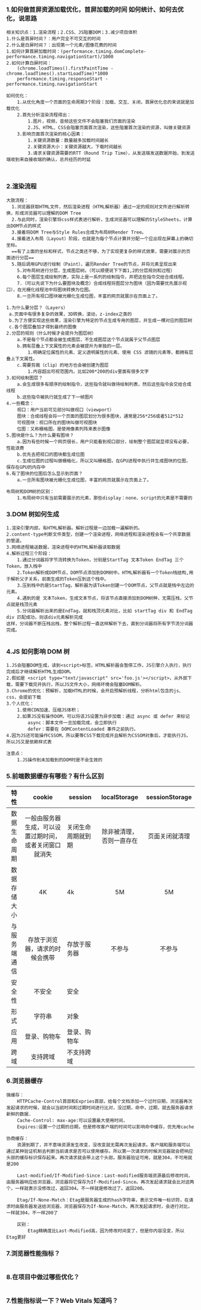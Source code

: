 ### 1.如何做首屏资源加载优化，首屏加载的时间 如何统计、如何去优化，说思路

```
相关知识点：1.渲染流程；2.CSS、JS阻塞DOM；3.减少项目体积
1.什么是首屏时间？：用户完全不可交互的时间
2.什么是白屏时间？：出现第一个元素/图像花费的时间
1.如何计算首屏加载时间：(performance.timing.domComplete-performance.timing.navigationStart)/1000
2.如何计算白屏时间：
	(chrome.loadTimes().firstPaintTime - chrome.loadTimes().startLoadTime)*1000
	performance.timing.responseStart - performance.timing.navigationStart

如何优化：
	1.从优化角度一个页面的生命周期3个阶段：加载、交互、关闭，首屏优化总的来说就是加载优化
	2.首先分析渲染流程得出：
		1.图片，视频，音频这些文件不会阻塞我们页面的渲染
		2.JS、HTML、CSS会阻塞页面首次渲染，这些阻塞首次渲染的资源，叫做关键资源
	3.影响页面首次渲染的核心因素：
		1.关键资源数量：数量越多加载时间越长
		2.关键资源大小：关键资源越大，下载时间越长
		3.请求关键资源需要的RTT（Round Trip Time），从发送端发送数据开始，到发送端收到来自接收端的确认，总共经历的时延



```

### 2.渲染流程

```
大致流程：
  1.浏览器获取HTML文件，然后渲染进程（HTML解析器）通过一定的规则对文件进行解析转换，形成浏览器可以理解的DOM Tree
  2.与此同时，渲染引擎将css样式表进行解析，生成浏览器可以理解的StyleSheets，计算出DOM节点的样式
  3.接着将DOM Tree与Style Rules合成为布局树Render Tree。
  4.接着进入布局（Layout）阶段，也就是为每个节点计算并分配一个应出现在屏幕上的确切坐标。
  ==有了上面的坐标和样式，节点之类还不够，为了实现更复杂的样式效果，需要对展示的页面进行分层==
  5.随后调用GPU进行绘制（Paint），遍历Render Tree的节点，并将元素呈现出来
    5.对布局树进行分层，生成图层树。（可以顺便说下下面1,2的分层规则和过程）
    6.每个图层生成绘制列表，实际上是一系列的绘制指令，并把这些指令交给合成线程。
    7.（可以先说下为什么要图块及概念）合成线程将图层分为图块（因为需要优先展示视口），在光栅化线程池中将图块转换为位图。
    8.一旦所有视口图块被光栅化生成位图，丰富的网页就展示在页面上了。

1.为什么要分层？（Layers）
 a.页面中有很多复杂的效果，3D转换，滚动，z-index之类的
 b.为了方便实现这些效果，渲染引擎为特定的节点生成专用的图层，并生成一棵对应的图层树
 c.各个图层叠加才得到最终的图像
2.分层的规则（什么时候才会提升为图层树）
	a.不是每个节点都会被生成图层，不生成图层这个节点就属于父节点图层
	b.拥有层叠上下文属性的元素会被提升为单独的一层。
		1.明确定位属性的元素、定义透明属性的元素、使用 CSS 滤镜的元素等，都拥有层叠上下文属性。
	c.需要剪裁（clip）的地方也会被创建为图层
		1.内容超出可视范围内，比如200*200的div里面有很多文字
3.如何绘制图层？
	a.会生成很多有顺序的绘制指令，这些指令就叫做待绘制列表，然后这些指令会交给合成线程
	b.这些指令被执行就生成了下一帧图片
4.一些概念：
	视口：用户当前可见部分叫做视口（viewport）
	图块：合成线程会将一个页面的图层划分为很多图块，通常是256*256或者512*512
	可视图块：视口所在的图块叫做可视图块
	位图：又称栅格图，是使用像素列阵来表示图像
5.图块是什么？为什么要有图块？
	a.因为有些时候一个网页很长，用户只能看到视口部分，绘制整个图层就显得没有必要，性能浪费
	b.优先去把视口的图块都生成位图
	c.生成位图的过程叫做栅格化，所以又叫栅格图，在GPU进程中执行并生成图块的位图，保存在GPU的内存中
6.有了图块的位图后怎么显示到页面？
	a.一旦所有图块被光栅化生成位图，丰富的网页就展示在页面上了。

布局树和DOM树的区别：
	1.布局树中只有当前需要展示的元素，那些display：none、script的元素是不需要的

```

### 3.DOM 树如何生成

```
1.渲染引擎内部，有HTML解析器。解析过程是一边加载一遍解析的。
2.content-type判断文件类型，创建一个渲染进程，网络进程和渲染进程会有一个共享数据的管道。
3.网络进程输送数据，渲染进程中的HTML解析器读取数据
4.解析过程三个阶段：
	1.通过分词器将字节流转换为Token，分别是StartTag 文本Token EndTag 三个Token，放入栈中
	2.Token解析成DOM节点，DOM节点添加到DOM树中。HTML解析器有一个Token栈结构,用于解析父子关系，前面生成的Token压到这个栈中。
	3.压到栈中的是StartTag，解析器为该Token创建一个DOM节点，父节点就是栈中左边的元素。
	4.遇到的是 文本Token，生成文本节点，将该节点直接添加到DOM树种，无需压栈，父节点就是栈顶元素
	5.分词器解析出来的是EndTag，就和栈顶元素对比，比如 startTag div 和 EndTag div 匹配成功，则该div元素解析完成
这样，分词器不断压栈出栈，整个解析过程一直这样解析下去，直到分词器将所有字节流分词器完成。


```

### 4.JS 如何影响 DOM 树

```
1.JS会阻塞DOM生成，读到<script>标签，HTML解析器会暂停工作，JS引擎介入执行，执行完成后才继续解析HTML生成DOM。
2.假如是 <script type="text/javascript" src='foo.js'></script>，从外部下载，需要下载完并执行，所以JS文件大小，网络环境会阻塞DOM解析。
3.Chrome的优化：预解析，加载HTML的时候，会开启预解析线程，分析html包含的js、css，会提前下载
3.个人优化：
	1.使用CDN加速、压缩JS体积；
	2.如果JS没有操作DOM，可以将该JS设置为异步加载：通过 async 或 defer 来标记
		async：脚本文件一旦加载完成，会立即执行
		defer：需要在 DOMContentLoaded 事件之前执行。
4.因为JS还可能操作CSSOM，所以要等CSS下载完成并且解析为CSSOM对象后，才能执行JS，所以JS又是依赖样式表

注意点：
	1.JS操作到未加载到的DOM时是不会生效的
```

### 5.前端数据缓存有哪些？有什么区别

|     特性     |                         cookie                         | session            |       localStorage       | sessionStorage |
| :----------: | :----------------------------------------------------: | ------------------ | :----------------------: | :------------: |
| 数据生命周期 | 一般由服务器生成，可以设置过期时间，或者关闭窗口就消失 | 关闭生命周期就到期 | 除非被清理，否则一直存在 | 页面关闭就清理 |
| 数据存储大小 |                           4K                           | 4k                 |            5M            |       5M       |
| 与服务端通信 |             存放于浏览器，请求的时候会携带             | 存放于服务器       |          不参与          |     不参与     |
|    安全性    |                         不安全                         | 安全               |                          |                |
|     形式     |                         字符串                         | 对象               |                          |                |
|     应用     |                      登录、购物车                      | 登录、购物车       |                          |                |
|     跨域     |                        支持跨域                        | 不支持跨域         |                          |                |

### 6.浏览器缓存

```
强缓存：
	HTTPCache-Control首部和Expries首部，给每个文档添加一个过时日期，浏览器再次发起请求的时候，就会以当前时间和过期时间进行比对，没过期，命中，过期，就去服务器请求新鲜的数据.
	Cache-Control: max-age:可以设置最大使用时间，
	Expires:设置一个过期的日期，但是修改客户端的时间可以影响命中缓存，优先用cache

协商缓存：
	资源到期了，并不意味资源发生改变，没改变就无需再次发起请求。客户端和服务端可以通过某种验证机制去判断当前请求是否可以使用缓存。所以第一次请求的时候浏览器就会把响应头部的缓存标识保存起来。再次请求就会带上这个头部。服务器验证可用，就是304，不可用就是200

	Last-modified/If-Modified-Since：Last-modified服务端资源最后修改时间，由服务器响应给浏览器，浏览器将它保存为If-Modified-Since。再次发起请求就会比对这两个，一样就表示没修改过，返回304。不一样就是修改过了。返回200。

	Etag/If-None-Match：Etag是服务器生成的hash字符串，表示文件唯一标识符，在请求时由服务器发送给浏览器，浏览器保存为If-None-Match，再次发起请求时，会进行对比，一样就304，不一样200了

	区别：
		Etag精确度比Last-Modified高，因为修改时间变了，但是你内容没变，所以Etag更好
```

### 7.浏览器性能指标？

```

```

### 8.在项目中做过哪些优化？

```

```

### 7.性能指标说一下？Web Vitals 知道吗？
